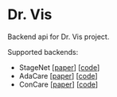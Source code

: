 # Dr. Vis

Backend api for Dr. Vis project.

Supported backends:
* StageNet \[[paper](https://arxiv.org/abs/2001.10054)\] \[[code](https://github.com/v1xerunt/StageNet)\]
* AdaCare \[[paper](https://arxiv.org/abs/1911.12205)\] \[[code](https://github.com/v1xerunt/AdaCare)\]
* ConCare \[[paper](https://arxiv.org/abs/1911.12216)\] \[[code](https://github.com/v1xerunt/ConCare)\]
